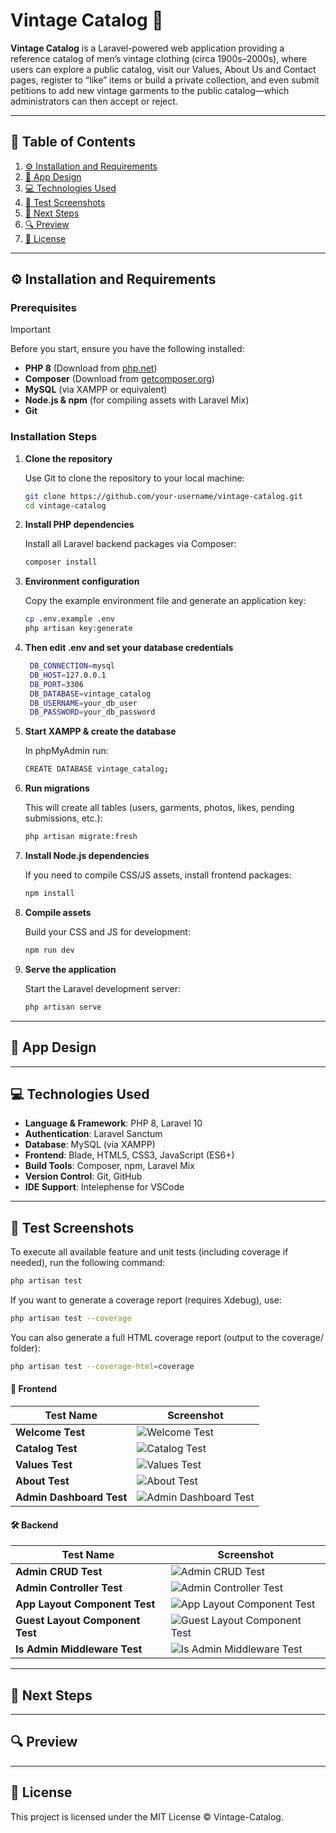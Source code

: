 # **Vintage Catalog** 🧥

**Vintage Catalog** is a Laravel-powered web application providing a reference catalog of men’s vintage clothing (circa 1900s–2000s), where users can explore a public catalog, visit our Values, About Us and Contact pages, register to “like” items or build a private collection, and even submit petitions to add new vintage garments to the public catalog—which administrators can then accept or reject.

---

## 📌 **Table of Contents**
1. [⚙️ Installation and Requirements](#installation-and-requirements)
2. [🎨 App Design](#-app-design)
3. [💻 Technologies Used](#-technologies-used) 
4. [🧪 Test Screenshots](#-test-screenshots)
5. [🚀 Next Steps](#-next-steps)
6. [🔍 Preview](#-preview)
7. [🔖 License](#-license)

---

## ⚙️ Installation and Requirements <a name="installation-and-requirements"></a>

### **Prerequisites**  
>[!IMPORTANT]  
> Before you start, ensure you have the following installed:  
> - **PHP 8** (Download from [php.net](https://www.php.net/downloads))  
> - **Composer** (Download from [getcomposer.org](https://getcomposer.org/))  
> - **MySQL** (via XAMPP or equivalent)  
> - **Node.js & npm** (for compiling assets with Laravel Mix)  
> - **Git**  

### **Installation Steps**

1. **Clone the repository**

   Use Git to clone the repository to your local machine:
   ```bash
   git clone https://github.com/your-username/vintage-catalog.git
   cd vintage-catalog
2. **Install PHP dependencies**

    Install all Laravel backend packages via Composer:
   ```bash
   composer install
3. **Environment configuration**

    Copy the example environment file and generate an application key:
    ```bash
    cp .env.example .env
    php artisan key:generate
4. **Then edit .env and set your database credentials**
   ```bash
    DB_CONNECTION=mysql
    DB_HOST=127.0.0.1
    DB_PORT=3306
    DB_DATABASE=vintage_catalog
    DB_USERNAME=your_db_user
    DB_PASSWORD=your_db_password
5. **Start XAMPP & create the database**

   In phpMyAdmin run:
   ```bash
   CREATE DATABASE vintage_catalog;
6. **Run migrations**

   This will create all tables (users, garments, photos, likes, pending submissions, etc.):
    ```bash
    php artisan migrate:fresh
7. **Install Node.js dependencies**

    If you need to compile CSS/JS assets, install frontend packages:
    ```bash
    npm install
8. **Compile assets**

    Build your CSS and JS for development:
    ```bash
    npm run dev
9. **Serve the application**

    Start the Laravel development server:
    ```bash
    php artisan serve

---

## 🎨 App Design <a name="-app-design"></a>

---

## 💻 Technologies Used <a name="-technologies-used"></a>

- **Language & Framework**: PHP 8, Laravel 10  
- **Authentication**: Laravel Sanctum  
- **Database**: MySQL (via XAMPP)  
- **Frontend**: Blade, HTML5, CSS3, JavaScript (ES6+)  
- **Build Tools**: Composer, npm, Laravel Mix  
- **Version Control**: Git, GitHub  
- **IDE Support**: Intelephense for VSCode

---

## 🧪 Test Screenshots <a name="-test-screenshots"></a>

To execute all available feature and unit tests (including coverage if needed), run the following command:

```bash
php artisan test
```

If you want to generate a coverage report (requires Xdebug), use:

```bash
php artisan test --coverage
```

You can also generate a full HTML coverage report (output to the coverage/ folder):

```bash
php artisan test --coverage-html=coverage
```

#### 🎨 Frontend

| Test Name         | Screenshot |
|------------------|------------|
| **Welcome Test**  | ![Welcome Test](https://res.cloudinary.com/dk1g12n2h/image/upload/v1748277929/WelcomeTest_erui2v.png) |
| **Catalog Test**  | ![Catalog Test](https://res.cloudinary.com/dk1g12n2h/image/upload/v1748277930/CatalogTest_rhnz71.png) |
| **Values Test** | ![Values Test](https://res.cloudinary.com/dk1g12n2h/image/upload/v1748277928/ValuesTest_nd4sy7.png) |
| **About Test**    | ![About Test](https://res.cloudinary.com/dk1g12n2h/image/upload/v1748277929/AboutTest_s0f1uw.png) |
| **Admin Dashboard Test** | ![Admin Dashboard Test](https://res.cloudinary.com/dk1g12n2h/image/upload/v1748277929/AdminDashboardTest_dnas3h.png) |

#### 🛠️ Backend

| Test Name         | Screenshot |
|------------------|------------|
| **Admin CRUD Test**  | ![Admin CRUD Test](https://res.cloudinary.com/dk1g12n2h/image/upload/v1748278348/CRUDGarmentTest_hurpbq.png) |
| **Admin Controller Test**  | ![Admin Controller Test](https://res.cloudinary.com/dk1g12n2h/image/upload/v1748278413/GarmentControllerTest_qpnlbq.png) |
| **App Layout Component Test**  | ![App Layout Component Test](https://res.cloudinary.com/dk1g12n2h/image/upload/v1748278479/AppLayoutComponentTest_qpvuqt.png) |
| **Guest Layout Component Test**  | ![Guest Layout Component Test](https://res.cloudinary.com/dk1g12n2h/image/upload/v1748278481/GuestLayoutComponentTest_rhbtqi.png) |
| **Is Admin Middleware Test**  | ![Is Admin Middleware Test](https://res.cloudinary.com/dk1g12n2h/image/upload/v1748278480/IsAdminMiddlewareTest_bvvumu.png) |

---

## 🚀 Next Steps <a name="-next-steps"></a>

---

## 🔍 Preview <a name="-preview"></a>

---

## 🔖 License <a name="-license"></a>

This project is licensed under the MIT License © Vintage-Catalog.
